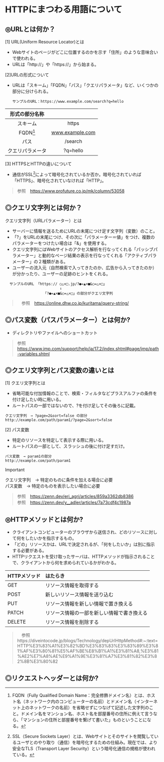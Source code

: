 # HTTPにまつわる用語について
## ◎URLとは何か？
[1] URL(Uniform Resource Locator)とは 
- Webサイトのページがどこに位置するのかを示す「住所」のような意味合いで使われる。  
- URLは「http://」や「https://」から始まる。

[2]URLの形式について
- URLは「スキーム」「FQDN」「パス」「クエリパラメータ」など、いくつかの部分に分けられる。

  ```
  サンプルのURL：https://www.example.com/search?q=hello
  ```

| 形式の部分名称 |  |
| :----:| :----: |
| スキーム | https |
|  FQDN[^1] | www.example.com |
| パス | /search |
| クエリパラメータ | ?q=hello |

[^1]:FQDN（Fully Qualified Domain Name：完全修飾ドメイン名）とは、ホスト名（ネットワーク内のコンピューターの名前）とドメイン名（インターネット上のネットワークの名前）を省略せずにつなげて記述した文字列のこと。ドメイン名をマンション名、ホスト名を部屋番号の住所に例えて言うなら、「マンションの住所と部屋番号を繋げて書いた」ものということになる。  

[3] HTTPSとHTTPの違いについて  
- 通信がSSL[^2]によって暗号化されているか否か。暗号化されていれば「HTTPS」、暗号化されていなければ「HTTP」。
[^2]:SSL（Secure Sockets Layer）とは、Webサイトとそのサイトを閲覧しているユーザとのやり取り（通信）を暗号化するための仕組み。現在では、より安全なTLS（Transport Layer Security）という暗号化通信の規格が使われている。

> 参照　https://www.profuture.co.jp/mk/column/53058

## ◎クエリ文字列とは何か？
クエリ文字列（URLパラメーター）とは  
- サーバーに情報を送るためにURLの末尾につけ足す文字列（変数）のこと。  
- 「?」をURLの末尾につけ、その次に「パラメーター＝値」をつけ、複数のパラメーターをつけたい場合は「&」を使用する。
- クエリ文字列にはWebサイトのアクセス解析を行なってくれる「パッシブパラメーター」と動的なページ結果の表示を行なってくれる「アクティブパラメーター」の２種類がある。
- ユーザーの流入元（自然検索で入ってきたのか、広告から入ってきたのか）が分かったり、ユーザーの足跡のヒントをくれる。

```
  サンプルのURL 「https:// ○△×□.jp/?●=▲×■&○=△×□」
                         ↓
　　　　　　　　　　　「?●=▲×■&○=△×□」の部分がクエリ文字列
```

>　参照　https://online.dhw.co.jp/kuritama/query-string/

## ◎パス変数（パスパラメーター）とは何か?  
- ディレクトリやファイルへのショートカット

> 参照　https://www.jmp.com/support/help/ja/17.2/index.shtml#page/jmp/path-variables.shtml

## ◎クエリ文字列とパス変数の違いとは  

[1] クエリ文字列とは  

- 省略可能な付加情報のことで、検索・フィルタなどプラスアルファの条件を付け足したい時に用いる。
- ルートパスの一部ではないので、?を付け足してその後ろに記載。

```
クエリ文字列　→ ?page=2&sort=false の部分
http://example.com/path/param1/?page=2&sort=false
```

[2] パス変数  
- 特定のリソースを特定して表示する際に用いる。
- ルートパスの一部として、スラッシュの後に付け足すだけ。

```
パス変数　→ param1の部分
http://example.com/path/param1
```

> [!IMPORTANT]  
> クエリ文字列　→ 特定のものに条件を加える場合に必要  
> パス変数　→ 特定のものを表示したい場合に必要   

> 参照　https://zenn.dev/eri_agri/articles/859a3362db8386  
> 参照　https://zenn.dev/y__adler/articles/7a73cdf4c1987a

## ◎HTTPメソッドとは何か?  

- クライアントコンピューターのブラウザから送信され、どのリソースに対して何をしたいかを指示するもの。  
- 「どの」リソースかは、URLで決定されるが、「何をしたいか」は別に指示する必要がある。
- HTTPリクエストを受け取ったサーバは、HTTPメソッドが指示されることで、クライアントから何を求められているかがわかる。

|HTTPメソッド|はたらき|
|:----|:----|
|GET|リソース情報を取得する|
|POST|新しいリソース情報を送り込む|
|PUT|リソース情報を新しい情報で置き換える|
|PATCH|リソース情報の一部を新しい情報で書き換える|
|DELETE|リソース情報を削除する|  

>　参照https://diveintocode.jp/blogs/Technology/depUrlHttpMethod#:~:text=HTTP%E3%83%A1%E3%82%BD%E3%83%83%E3%83%89%E3%81%AF%E3%80%81%E5%AF%BE%E8%B1%A1%E3%81%A8,%E3%81%AE2%E7%A8%AE%E9%A1%9E%E3%81%A7%E3%81%82%E3%82%8B%E3%80%82

## ◎リクエストヘッダーとは何か?  
